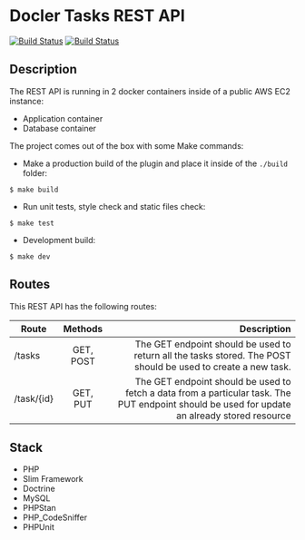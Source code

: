 # Docler Tasks REST API

[![Build Status](https://travis-ci.org/adrianosferreira/customer-collector-wp-plugin.svg?branch=master)](https://travis-ci.org/adrianosferreira/docler-app)
[![Build Status](https://codecov.io/gh/adrianosferreira/customer-collector-wp-plugin/branch/master/graph/badge.svg)](https://codecov.io/gh/adrianosferreira/docler-app)

## Description

The REST API is running in 2 docker containers inside of a public AWS EC2 instance:

- Application container
- Database container

The project comes out of the box with some Make commands:

- Make a production build of the plugin and place it inside of the `./build` folder:
```
$ make build
```

- Run unit tests, style check and static files check:
```
$ make test
```

- Development build:
```
$ make dev
```

## Routes

This REST API has the following routes:

| Route        | Methods           | Description  |
| ------------- |:-------------:| -----:|
| /tasks      | GET, POST | The GET endpoint should be used to return all the tasks stored. The POST should be used to create a new task. |  
| /task/{id}      | GET, PUT      |   The GET endpoint should be used to fetch a data from a particular task. The PUT endpoint should be used for update an already stored resource | 

## Stack

- PHP
- Slim Framework
- Doctrine
- MySQL
- PHPStan
- PHP_CodeSniffer
- PHPUnit